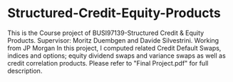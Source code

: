 # Structured-Credit-Equity-Products
This is the Course project of BUSI97139-Structured Credit &amp; Equity Products. Supervisor: Moritz Duembgen and Davide Silvestrini. Working from JP Morgan
In this project, I computed related Credit Default Swaps, indices and options; equity dividend swaps and variance swaps as well as credit correlation products. 
Please refer to "Final Project.pdf" for full description.
